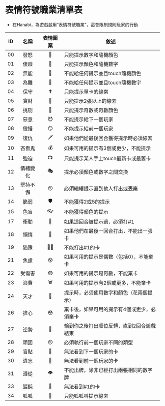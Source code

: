 # 表情符號職業清單表
* 在Hanabi，為遊戲啟用“表情符號職業”，這會限制規則玩家的行動

|ID|名稱|表情圖案|敘述|
|:--:|:--:|:--:|--|
|00|發怒|🌋|只能提示數字和隨機顏色|
|01|傻眼|🤯|只能提示顏色和隨機數字|
|02|無能|🤔|不能給任何提示並且touch隨機顏色|
|03|為難|😬|不能給任何提示並且touch隨機數字|
|04|保守|🕇|只能提示單卡的線索|
|05|貪財|🤑|只能提示2張以上的線索|
|06|挑剔|🤢|只能提示奇數或奇數顏色|
|07|惡意|😈|不能提示給下一個玩家|
|08|傲慢|😏|不能提示給前一個玩家|
|09|復仇|🗡️|如果他們從最後回合獲得提示時必須線索|
|10|吝嗇鬼|💰|如果可用的提示有3個或更少，不能提示|
|11|強迫|📺|只能提示某人手上touch最新卡或最舊卡|
|12|情緒變化|🎭|提示必須顏色或數字之間交換|
|13|堅持不懈|😣|必須繼續提示直到他人打出或丟棄
|14|脆弱|🛡️|不能獲得2或5的提示|
|15|色盲|👓|不能獲得顏色的提示|
|17|衝動|💉|如果這回合被提示過，必須打#1|
|18|懶惰|💺|如果他們在最後一回合打出，不能出一張卡|
|19|猶豫|👴🏻|不能打出#1的卡|
|21|焦慮|😰|如果可用的提示是偶數（包括0），不能棄卡|
|22|受傷害|😨|如果可用的提示是奇數，不能棄卡|
|23|浪費|🗑️|如果可用的提示有2個或更多，不能棄卡|
|24|天才|🧠|提示時，必須使用數字和顏色（花兩個提示）|
|26|擔心|😳|棄卡後，如果可用的提示有4個或更少，必須棄卡|
|27|逆勢|🙅|輪到你之後打出順位反轉，直到2回合遊戲結束|
|28|頑固|😠|必須執行前一個玩家不同的類型|
|29|盲點|🚗|無法看到下一個玩家的卡|
|30|遺忘|🚂|無法看到前一個玩家的卡|
|31|遵從|👁️|不能出牌，除非已經打出兩張相同的數字牌|
|33|遲鈍|🤪|無法看到#1的卡|
|34|呱呱|🦆|只能呱呱叫提示線索|
